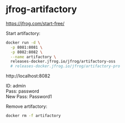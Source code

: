 # jfrog-artifactory

https://jfrog.com/start-free/

Start artifactory:
```bash
docker run -d \
  -p 8081:8081 \
  -p 8082:8082 \
  --name artifactory \
  releases-docker.jfrog.io/jfrog/artifactory-oss
  # releases-docker.jfrog.io/jfrog/artifactory-pro
```

http://localhost:8082

ID: admin \
Pass: password \
New Pass: Password1

Remove artifactory:
```bash
docker rm -f artifactory
```
